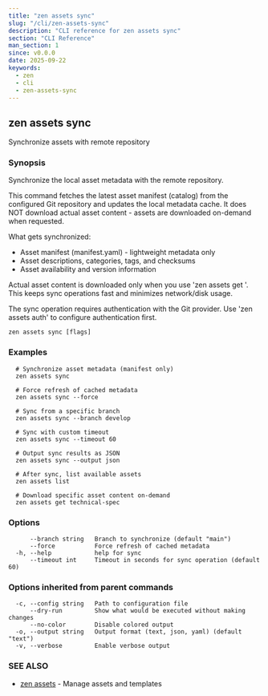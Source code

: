 ```yaml
---
title: "zen assets sync"
slug: "/cli/zen-assets-sync"
description: "CLI reference for zen assets sync"
section: "CLI Reference"
man_section: 1
since: v0.0.0
date: 2025-09-22
keywords:
  - zen
  - cli
  - zen-assets-sync
---
```


## zen assets sync

Synchronize assets with remote repository

### Synopsis

Synchronize the local asset metadata with the remote repository.

This command fetches the latest asset manifest (catalog) from the configured
Git repository and updates the local metadata cache. It does NOT download
actual asset content - assets are downloaded on-demand when requested.

What gets synchronized:
- Asset manifest (manifest.yaml) - lightweight metadata only
- Asset descriptions, categories, tags, and checksums
- Asset availability and version information

Actual asset content is downloaded only when you use 'zen assets get <name>'.
This keeps sync operations fast and minimizes network/disk usage.

The sync operation requires authentication with the Git provider.
Use 'zen assets auth' to configure authentication first.

```
zen assets sync [flags]
```

### Examples

```
  # Synchronize asset metadata (manifest only)
  zen assets sync

  # Force refresh of cached metadata
  zen assets sync --force

  # Sync from a specific branch
  zen assets sync --branch develop

  # Sync with custom timeout
  zen assets sync --timeout 60

  # Output sync results as JSON
  zen assets sync --output json

  # After sync, list available assets
  zen assets list

  # Download specific asset content on-demand
  zen assets get technical-spec
```

### Options

```
      --branch string   Branch to synchronize (default "main")
      --force           Force refresh of cached metadata
  -h, --help            help for sync
      --timeout int     Timeout in seconds for sync operation (default 60)
```

### Options inherited from parent commands

```
  -c, --config string   Path to configuration file
      --dry-run         Show what would be executed without making changes
      --no-color        Disable colored output
  -o, --output string   Output format (text, json, yaml) (default "text")
  -v, --verbose         Enable verbose output
```

### SEE ALSO

* [zen assets](zen-assets.md.md)	 - Manage assets and templates

